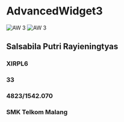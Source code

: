 # AdvancedWidget3
![AW 3](https://docs.google.com/uc?id=0BzjEMTJfmJXnaWNmSjRjU2dlalU)
![AW 3](https://docs.google.com/uc?id=0BzjEMTJfmJXnUnJxbkJrOFNPVFU)

## Salsabila Putri Rayieningtyas
### XIRPL6
### 33
### 4823/1542.070
### SMK Telkom Malang
